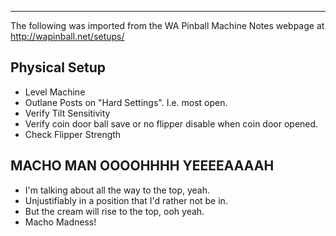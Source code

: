 ***
The following was imported from the WA Pinball Machine Notes webpage at http://wapinball.net/setups/
## Physical Setup
-   Level Machine
-   Outlane Posts on "Hard Settings". I.e. most open.
-   Verify Tilt Sensitivity
-   Verify coin door ball save or no flipper disable when coin door opened.
-   Check Flipper Strength
## MACHO MAN OOOOHHHH YEEEEAAAAH
-   I'm talking about all the way to the top, yeah.
-   Unjustifiably in a position that I'd rather not be in.
-   But the cream will rise to the top, ooh yeah.
-   Macho Madness!
